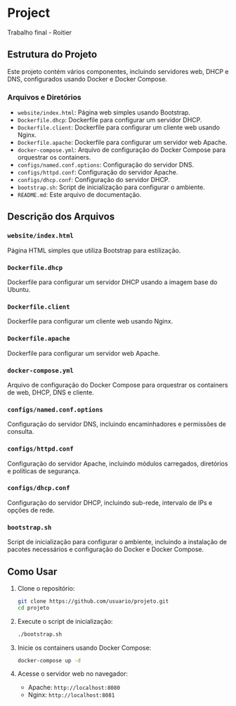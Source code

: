 # Project

Trabalho final - Roitier

## Estrutura do Projeto

Este projeto contém vários componentes, incluindo servidores web, DHCP e DNS, configurados usando Docker e Docker Compose.

### Arquivos e Diretórios

- `website/index.html`: Página web simples usando Bootstrap.
- `Dockerfile.dhcp`: Dockerfile para configurar um servidor DHCP.
- `Dockerfile.client`: Dockerfile para configurar um cliente web usando Nginx.
- `Dockerfile.apache`: Dockerfile para configurar um servidor web Apache.
- `docker-compose.yml`: Arquivo de configuração do Docker Compose para orquestrar os containers.
- `configs/named.conf.options`: Configuração do servidor DNS.
- `configs/httpd.conf`: Configuração do servidor Apache.
- `configs/dhcp.conf`: Configuração do servidor DHCP.
- `bootstrap.sh`: Script de inicialização para configurar o ambiente.
- `README.md`: Este arquivo de documentação.

## Descrição dos Arquivos

### `website/index.html`

Página HTML simples que utiliza Bootstrap para estilização.

### `Dockerfile.dhcp`

Dockerfile para configurar um servidor DHCP usando a imagem base do Ubuntu.

### `Dockerfile.client`

Dockerfile para configurar um cliente web usando Nginx.

### `Dockerfile.apache`

Dockerfile para configurar um servidor web Apache.

### `docker-compose.yml`

Arquivo de configuração do Docker Compose para orquestrar os containers de web, DHCP, DNS e cliente.

### `configs/named.conf.options`

Configuração do servidor DNS, incluindo encaminhadores e permissões de consulta.

### `configs/httpd.conf`

Configuração do servidor Apache, incluindo módulos carregados, diretórios e políticas de segurança.

### `configs/dhcp.conf`

Configuração do servidor DHCP, incluindo sub-rede, intervalo de IPs e opções de rede.

### `bootstrap.sh`

Script de inicialização para configurar o ambiente, incluindo a instalação de pacotes necessários e configuração do Docker e Docker Compose.

## Como Usar

1. Clone o repositório:
    ```bash
    git clone https://github.com/usuario/projeto.git
    cd projeto
    ```

2. Execute o script de inicialização:
    ```bash
    ./bootstrap.sh
    ```

3. Inicie os containers usando Docker Compose:
    ```bash
    docker-compose up -d
    ```

4. Acesse o servidor web no navegador:
    - Apache: `http://localhost:8080`
    - Nginx: `http://localhost:8081`
